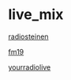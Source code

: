 # live_mix

[radiosteinen](http://radiosteinen.stream.laut.fm/radiosteinen)

[fm19](http://fm19.stream.laut.fm/fm19)

[yourradiolive](http://yourradiolive.stream.laut.fm/yourradiolive)

